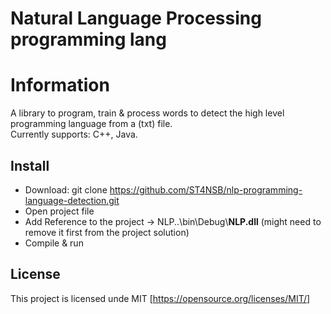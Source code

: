 # Natural Language Processing programming lang
# Information
A library to program, train & process words to detect the high level programming language from a (txt) file.  
Currently supports: C++, Java.

## Install
+ Download: git clone https://github.com/ST4NSB/nlp-programming-language-detection.git  
+ Open project file  
+ Add Reference to the project -> NLP\..\bin\Debug\\**NLP.dll** (might need to remove it first from the project solution)  
+ Compile & run  

## License
This project is licensed unde MIT [https://opensource.org/licenses/MIT/]

